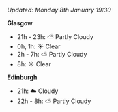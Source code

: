 *Updated: Monday 8th January 19:30*

**Glasgow**

* 21h - 23h: :partly_sunny: Partly Cloudy
* 0h, 1h: :sunny: Clear
* 2h - 7h: :partly_sunny: Partly Cloudy
* 8h: :sunny: Clear

**Edinburgh**

* 21h: :cloud: Cloudy
* 22h - 8h: :partly_sunny: Partly Cloudy
